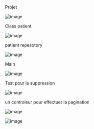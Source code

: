 Projet

![image](https://user-images.githubusercontent.com/101368221/234610155-a4d62b12-e362-406c-8ea8-32ed1fc43444.png)

Class patient

![image](https://user-images.githubusercontent.com/101368221/234610313-8d54ce91-5603-4fdd-9138-11d7fe7201c9.png)

patient repesotory

![image](https://user-images.githubusercontent.com/101368221/234610414-0efec0a2-af20-4d38-8f8f-4eb6760eeb6a.png)

Main 

![image](https://user-images.githubusercontent.com/101368221/234610542-4afff4df-57f2-4ee2-8463-dac1c4225ffe.png)

Test pour la suppression

![image](https://user-images.githubusercontent.com/101368221/234610614-39d3b68b-71fb-44f0-8821-ba27d447dc17.png)

un controleur pour effectuer la pagination 

![image](https://user-images.githubusercontent.com/101368221/234610789-9056046c-aa8b-4462-8d86-954451e6ccd8.png)



![image](https://user-images.githubusercontent.com/101368221/234610912-02e06050-5e08-40ce-b21e-dffed91fca8b.png)



